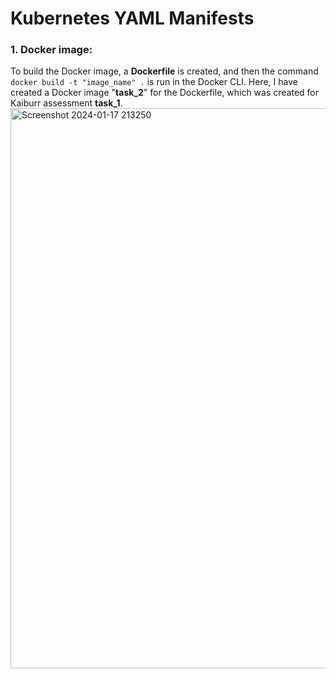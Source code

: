 # Kubernetes YAML Manifests

### 1. Docker image:
To build the Docker image, a **Dockerfile** is created, and then the command `docker build -t "image_name" .` is run in the Docker CLI. Here, I have created a Docker image "**task_2**" for the Dockerfile, which was created for Kaiburr assessment **task_1**.
<img width="896" alt="Screenshot 2024-01-17 213250" src="https://github.com/ajeyprasand/Kaiburr_assessment_task_2/assets/35233664/df271474-b36b-4040-9238-a8af4ea09ab8">

